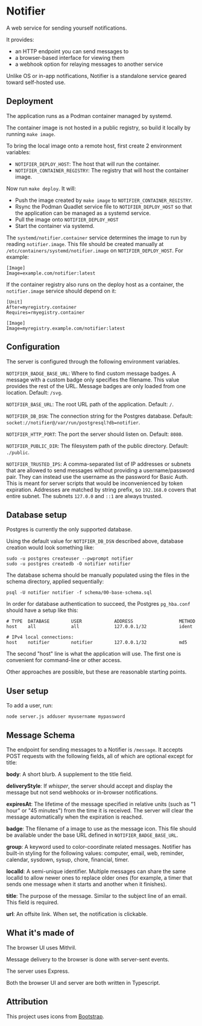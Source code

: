 # Notifier
A web service for sending yourself notifications.

It provides:
  - an HTTP endpoint you can send messages to
  - a browser-based interface for viewing them
  - a webhook option for relaying messages to another service

Unlike OS or in-app notifications, Notifier is a standalone service
geared toward self-hosted use.


## Deployment
The application runs as a Podman container managed by systemd.

The container image is not hosted in a public registry, so build it
locally by running `make image`.

To bring the local image onto a remote host, first create 2 environment variables:

  - `NOTIFIER_DEPLOY_HOST`: The host that will run the container.
  - `NOTIFIER_CONTAINER_REGISTRY`: The registry that will host the container image.

Now run `make deploy`. It will:

  - Push the image created by `make image` to `NOTIFIER_CONTAINER_REGISTRY`.
  - Rsync the Podman Quadlet service file to `NOTIFIER_DEPLOY_HOST` so
    that the application can be managed as a systemd service.
  - Pull the image onto `NOTIFIER_DEPLOY_HOST`
  - Start the container via systemd.

The `systemd/notifier.container` service determines the image to run
by reading `notifier.image`. This file should be created manually at
`/etc/containers/systemd/notifier.image` on `NOTIFIER_DEPLOY_HOST`.
For example:

```
[Image]
Image=example.com/notifier:latest
```

If the container registry also runs on the deploy host as a container,
the `notifier.image` service should depend on it:

```
[Unit]
After=myregistry.container
Requires=rmyegistry.container

[Image]
Image=myregistry.example.com/notifier:latest
```


## Configuration
The server is configured through the following environment variables.

`NOTIFIER_BADGE_BASE_URL`: Where to find custom message badges. A
message with a custom badge only specifies the filename. This value
provides the rest of the URL. Message badges are only loaded from one
location. Default: `/svg`.

`NOTIFIER_BASE_URL`: The root URL path of the application. Default: `/`.

`NOTIFIER_DB_DSN`: The connection string for the Postgres database.
Default: `socket://notifier@/var/run/postgresql?db=notifier`.

`NOTIFIER_HTTP_PORT`: The port the server should listen on.
Default: `8080`.

`NOTIFIER_PUBLIC_DIR`: The filesystem path of the public directory.
Default: `./public`.

`NOTIFIER_TRUSTED_IPS`: A comma-separated list of IP addresses or
subnets that are allowed to send messages without providing a
username/password pair. They can instead use the username as the
password for Basic Auth. This is meant for server scripts that would
be inconvenienced by token expiration. Addresses are matched by string
prefix, so `192.168.0` covers that entire subnet. The subnets
`127.0.0` and `::1` are always trusted.


## Database setup

Postgres is currently the only supported database.

Using the default value for `NOTIFIER_DB_DSN` described above,
database creation would look something like:

```
sudo -u postgres createuser --pwprompt notifier
sudo -u postgres createdb -O notifier notifier
```

The database schema should be manually populated using the files in
the schema directory, applied sequentially:

```
psql -U notifier notifier -f schema/00-base-schema.sql
```

In order for database authentication to succeed, the Postgres
`pg_hba.conf` should have a setup like this:

```
# TYPE  DATABASE        USER            ADDRESS                 METHOD
host    all             all             127.0.0.1/32            ident

# IPv4 local connections:
host    notifier        notifier        127.0.0.1/32            md5
```

The second "host" line is what the application will use. The first one
is convenient for command-line or other access.

Other approaches are possible, but these are reasonable starting points.


## User setup

To add a user, run:

```
node server.js adduser myusername mypassword
```


## Message Schema

The endpoint for sending messages to a Notifier is `/message`. It
accepts POST requests with the following fields, all of which are
optional except for title:

**body**: A short blurb. A supplement to the title field.

**deliveryStyle**: If _whisper_, the server should accept and display
the message but not send webhooks or in-browser notifications.

**expiresAt**: The lifetime of the message specified in relative units
(such as "1 hour" or "45 minutes") from the time it is received. The
server will clear the message automatically when the expiration is
reached.

**badge**: The filename of a image to use as the message icon.  This
file should be available under the base URL defined in
`NOTIFIER_BADGE_BASE_URL`.

**group**: A keyword used to color-coordinate related
messages. Notifier has built-in styling for the following values:
computer, email, web, reminder, calendar, sysdown, sysup,
chore, financial, timer.

**localId**: A semi-unique identifier. Multiple messages can share the
same localId to allow newer ones to replace older ones (for example, a
timer that sends one message when it starts and another when it
finishes).

**title**: The purpose of the message. Similar to the subject line of
an email. This field is required.

**url**: An offsite link. When set, the notification is clickable.

## What it's made of

The browser UI uses Mithril.

Message delivery to the browser is done with server-sent events.

The server uses Express.

Both the browser UI and server are both written in Typescript.


## Attribution

This project uses icons from [Bootstrap](https://github.com/twbs/icons).
